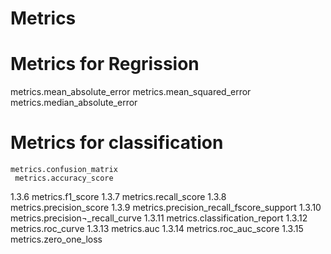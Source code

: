 # Metrics

# Metrics for Regrission
metrics.mean_absolute_error
metrics.mean_squared_error
metrics.median_absolute_error

# Metrics for classification
	metrics.confusion_matrix
     metrics.accuracy_score
1.3.6	metrics.f1_score
1.3.7	metrics.recall_score
1.3.8	metrics.precision_score
1.3.9	metrics.precision_recall_fscore_support
1.3.10	metrics.precision¬_recall_curve
1.3.11	metrics.classification_report
1.3.12	metrics.roc_curve
1.3.13	 metrics.auc
1.3.14	 metrics.roc_auc_score
1.3.15	 metrics.zero_one_loss
